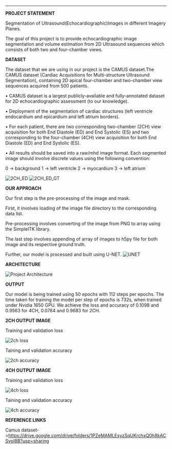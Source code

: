****

**PROJECT STATEMENT**

Segmentation of Ultrasound(Echocardiographic)Images in different Imagery Planes.

The goal of this project is to provide echocardiographic image segmentation and volume estimation from 2D Ultrasound sequences which consists of both two and four-chamber views.

**DATASET**

The dataset that we are using in our project is the CAMUS dataset.The CAMUS dataset (Cardiac Acquisitions for Multi-structure Ultrasound Segmentation), containing 2D apical four-chamber and two-chamber view sequences acquired from 500 patients.

• CAMUS dataset is a largest publicly-available and fully-annotated dataset for 2D echocardiographic assessment (to our knowledge). 

• Deployment of the segmentation of cardiac structures (left ventricle endocardium and epicardium and left atrium borders).

 • For each patient, there are two corresponding two-chamber (2CH) view acquisition for both End Diastole (ED) and End Systolic (ES) and two       corresponding to the four-chamber (4CH) view acquisition for both End Diastole (ED) and End Systolic (ES).

 •  All results should be saved into a raw/mhd image format. Each segmented image should involve discrete values using the following convention:   

  0 -> background     1 -> left ventricle     2 -> myocardium     3 -> left atrium

![2CH_ED](https://github.com/123aryankhandelwal/UltraSound_segmentation_Unet/blob/main/Images/2CH_ED.png)
![2CH_ED_GT](https://github.com/123aryankhandelwal/UltraSound_segmentation_Unet/blob/main/Images/2CH_ED_gt.png)

**OUR APPROACH**

Our first step is the pre-processing of the image and mask.

First, it involves loading of the image file directory to the corresponding data list. 

Pre-processing involves converting of the image from PNG to array using the SimpleITK library.

The last step involves appending of array of images to h5py file for both image and its respective ground truth.

Further, our model is processed and built using U-NET.
![UNET](https://github.com/123aryankhandelwal/UltraSound_segmentation_Unet/blob/main/Images/unet.png)

**ARCHITECTURE**

![Project Architecture](https://github.com/123aryankhandelwal/UltraSound_segmentation_Unet/blob/main/Images/model_plot.png)

**OUTPUT** 

Our model is being trained using 50 epochs with 112 steps per epochs. The time taken for training the model per step of epochs is 732s, when trained under Nvidia 1650 GPU. We achieve the loss and accuracy of 0.1098 and 0.9563 for 4CH, 0.0764 and 0.9683 for 2CH.

**2CH OUTPUT IMAGE**

Training and validation loss

![2ch loss](https://github.com/123aryankhandelwal/UltraSound_segmentation_Unet/blob/main/Images/2chloss.png)

Taining and validation accuracy

![2ch accuracy](https://github.com/123aryankhandelwal/UltraSound_segmentation_Unet/blob/main/Images/2chacc.png)

**4CH OUTPUT IMAGE**

Training and validation loss

![4ch loss](https://github.com/123aryankhandelwal/UltraSound_segmentation_Unet/blob/main/Images/4chloss.png)

Taining and validation accuracy

![4ch accuracy](https://github.com/123aryankhandelwal/UltraSound_segmentation_Unet/blob/main/Images/4chacc.png)

**REFERENCE LINKS**

Camus dataset->https://drive.google.com/drive/folders/1PZeMAMLEsyzSqUKrchxQ0h8kACSvoI8B?usp=sharing







